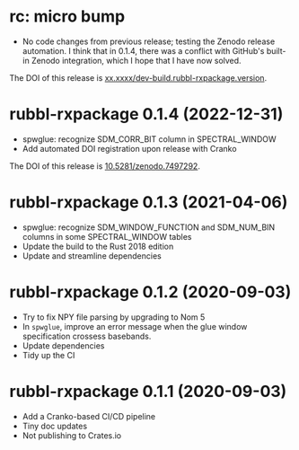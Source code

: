 # rc: micro bump

- No code changes from previous release; testing the Zenodo release
  automation. I think that in 0.1.4, there was a conflict with
  GitHub's built-in Zenodo integration, which I hope that I have
  now solved.

The DOI of this release is [xx.xxxx/dev-build.rubbl-rxpackage.version][vdoi].

[vdoi]: https://doi.org/xx.xxxx/dev-build.rubbl-rxpackage.version


# rubbl-rxpackage 0.1.4 (2022-12-31)

- spwglue: recognize SDM_CORR_BIT column in SPECTRAL_WINDOW
- Add automated DOI registration upon release with Cranko

The DOI of this release is [10.5281/zenodo.7497292][vdoi].

[vdoi]: https://doi.org/10.5281/zenodo.7497292


# rubbl-rxpackage 0.1.3 (2021-04-06)

- spwglue: recognize SDM_WINDOW_FUNCTION and SDM_NUM_BIN columns in some SPECTRAL_WINDOW tables
- Update the build to the Rust 2018 edition
- Update and streamline dependencies

# rubbl-rxpackage 0.1.2 (2020-09-03)

- Try to fix NPY file parsing by upgrading to Nom 5
- In `spwglue`, improve an error message when the glue window specification
  crossess basebands.
- Update dependencies
- Tidy up the CI

# rubbl-rxpackage 0.1.1 (2020-09-03)

- Add a Cranko-based CI/CD pipeline
- Tiny doc updates
- Not publishing to Crates.io

